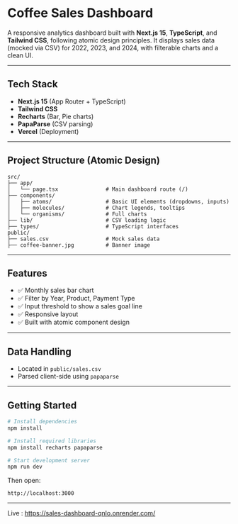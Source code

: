 # Coffee Sales Dashboard

A responsive analytics dashboard built with **Next.js 15**, **TypeScript**, and **Tailwind CSS**, following atomic design principles. It displays sales data (mocked via CSV) for 2022, 2023, and 2024, with filterable charts and a clean UI.

---

## Tech Stack

- **Next.js 15** (App Router + TypeScript)
- **Tailwind CSS**
- **Recharts** (Bar, Pie charts)
- **PapaParse** (CSV parsing)
- **Vercel** (Deployment)

---

## Project Structure (Atomic Design)

```
src/
├── app/
│   └── page.tsx               # Main dashboard route (/)
├── components/
│   ├── atoms/                 # Basic UI elements (dropdowns, inputs)
│   ├── molecules/             # Chart legends, tooltips
│   └── organisms/             # Full charts
├── lib/                       # CSV loading logic
├── types/                     # TypeScript interfaces
public/
├── sales.csv                  # Mock sales data
├── coffee-banner.jpg          # Banner image
```

---

## Features

- ✅ Monthly sales bar chart
- ✅ Filter by Year, Product, Payment Type
- ✅ Input threshold to show a sales goal line
- ✅ Responsive layout
- ✅ Built with atomic component design

---

## Data Handling

- Located in `public/sales.csv`
- Parsed client-side using `papaparse`

---

## Getting Started

```bash
# Install dependencies
npm install

# Install required libraries
npm install recharts papaparse

# Start development server
npm run dev
```

Then open:

```
http://localhost:3000
```

---
Live : https://sales-dashboard-qnlo.onrender.com/



